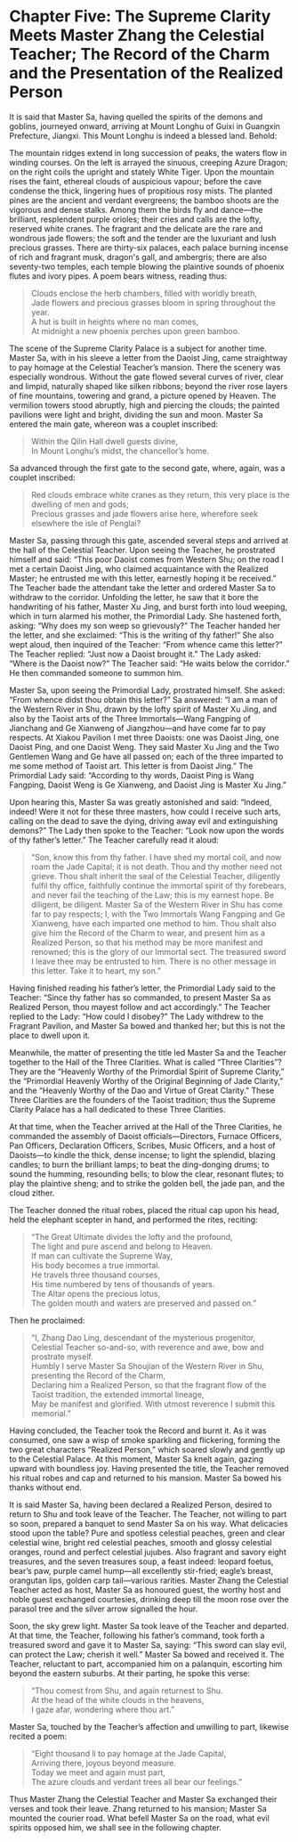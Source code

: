 # Chapter Five: The Supreme Clarity Meets Master Zhang the Celestial Teacher; The Record of the Charm and the Presentation of the Realized Person

It is said that Master Sa, having quelled the spirits of the demons and goblins, journeyed onward, arriving at Mount Longhu of Guixi in Guangxin Prefecture, Jiangxi. This Mount Longhu is indeed a blessed land. Behold:

The mountain ridges extend in long succession of peaks, the waters flow in winding courses. On the left is arrayed the sinuous, creeping Azure Dragon; on the right coils the upright and stately White Tiger. Upon the mountain rises the faint, ethereal clouds of auspicious vapour; before the cave condense the thick, lingering hues of propitious rosy mists. The planted pines are the ancient and verdant evergreens; the bamboo shoots are the vigorous and dense stalks. Among them the birds fly and dance—the brilliant, resplendent purple orioles; their cries and calls are the lofty, reserved white cranes. The fragrant and the delicate are the rare and wondrous jade flowers; the soft and the tender are the luxuriant and lush precious grasses. There are thirty-six palaces, each palace burning incense of rich and fragrant musk, dragon's gall, and ambergris; there are also seventy-two temples, each temple blowing the plaintive sounds of phoenix flutes and ivory pipes. A poem bears witness, reading thus:

> Clouds enclose the herb chambers, filled with worldly breath,  
> Jade flowers and precious grasses bloom in spring throughout the year.  
> A hut is built in heights where no man comes,  
> At midnight a new phoenix perches upon green bamboo.

The scene of the Supreme Clarity Palace is a subject for another time. Master Sa, with in his sleeve a letter from the Daoist Jing, came straightway to pay homage at the Celestial Teacher’s mansion. There the scenery was especially wondrous. Without the gate flowed several curves of river, clear and limpid, naturally shaped like silken ribbons; beyond the river rose layers of fine mountains, towering and grand, a picture opened by Heaven. The vermilion towers stood abruptly, high and piercing the clouds; the painted pavilions were light and bright, dividing the sun and moon. Master Sa entered the main gate, whereon was a couplet inscribed:

> Within the Qilin Hall dwell guests divine,  
> In Mount Longhu’s midst, the chancellor’s home.

Sa advanced through the first gate to the second gate, where, again, was a couplet inscribed:

> Red clouds embrace white cranes as they return, this very place is the dwelling of men and gods;  
> Precious grasses and jade flowers arise here, wherefore seek elsewhere the isle of Penglai?

Master Sa, passing through this gate, ascended several steps and arrived at the hall of the Celestial Teacher. Upon seeing the Teacher, he prostrated himself and said: “This poor Daoist comes from Western Shu; on the road I met a certain Daoist Jing, who claimed acquaintance with the Realized Master; he entrusted me with this letter, earnestly hoping it be received.” The Teacher bade the attendant take the letter and ordered Master Sa to withdraw to the corridor. Unfolding the letter, he saw that it bore the handwriting of his father, Master Xu Jing, and burst forth into loud weeping, which in turn alarmed his mother, the Primordial Lady. She hastened forth, asking: “Why does my son weep so grievously?” The Teacher handed her the letter, and she exclaimed: “This is the writing of thy father!” She also wept aloud, then inquired of the Teacher: “From whence came this letter?” The Teacher replied: “Just now a Daoist brought it.” The Lady asked: “Where is the Daoist now?” The Teacher said: “He waits below the corridor.” He then commanded someone to summon him.

Master Sa, upon seeing the Primordial Lady, prostrated himself. She asked: “From whence didst thou obtain this letter?” Sa answered: “I am a man of the Western River in Shu, drawn by the lofty spirit of Master Xu Jing, and also by the Taoist arts of the Three Immortals—Wang Fangping of Jianchang and Ge Xianweng of Jiangzhou—and have come far to pay respects. At Xiakou Pavilion I met three Daoists: one was Daoist Jing, one Daoist Ping, and one Daoist Weng. They said Master Xu Jing and the Two Gentlemen Wang and Ge have all passed on; each of the three imparted to me some method of Taoist art. This letter is from Daoist Jing.” The Primordial Lady said: “According to thy words, Daoist Ping is Wang Fangping, Daoist Weng is Ge Xianweng, and Daoist Jing is Master Xu Jing.”

Upon hearing this, Master Sa was greatly astonished and said: “Indeed, indeed! Were it not for these three masters, how could I receive such arts, calling on the dead to save the dying, driving away evil and extinguishing demons?” The Lady then spoke to the Teacher: “Look now upon the words of thy father’s letter.” The Teacher carefully read it aloud:

> “Son, know this from thy father. I have shed my mortal coil, and now roam the Jade Capital; it is not death. Thou and thy mother need not grieve. Thou shalt inherit the seal of the Celestial Teacher, diligently fulfil thy office, faithfully continue the immortal spirit of thy forebears, and never fail the teaching of the Law; this is my earnest hope. Be diligent, be diligent. Master Sa of the Western River in Shu has come far to pay respects; I, with the Two Immortals Wang Fangping and Ge Xianweng, have each imparted one method to him. Thou shalt also give him the Record of the Charm to wear, and present him as a Realized Person, so that his method may be more manifest and renowned; this is the glory of our Immortal sect. The treasured sword I leave thee may be entrusted to him. There is no other message in this letter. Take it to heart, my son.”

Having finished reading his father’s letter, the Primordial Lady said to the Teacher: “Since thy father has so commanded, to present Master Sa as Realized Person, thou mayest follow and act accordingly.” The Teacher replied to the Lady: “How could I disobey?” The Lady withdrew to the Fragrant Pavilion, and Master Sa bowed and thanked her; but this is not the place to dwell upon it.

Meanwhile, the matter of presenting the title led Master Sa and the Teacher together to the Hall of the Three Clarities. What is called “Three Clarities”? They are the “Heavenly Worthy of the Primordial Spirit of Supreme Clarity,” the “Primordial Heavenly Worthy of the Original Beginning of Jade Clarity,” and the “Heavenly Worthy of the Dao and Virtue of Great Clarity.” These Three Clarities are the founders of the Taoist tradition; thus the Supreme Clarity Palace has a hall dedicated to these Three Clarities.

At that time, when the Teacher arrived at the Hall of the Three Clarities, he commanded the assembly of Daoist officials—Directors, Furnace Officers, Pan Officers, Declaration Officers, Scribes, Music Officers, and a host of Daoists—to kindle the thick, dense incense; to light the splendid, blazing candles; to burn the brilliant lamps; to beat the ding-donging drums; to sound the humming, resounding bells; to blow the clear, resonant flutes; to play the plaintive sheng; and to strike the golden bell, the jade pan, and the cloud zither.

The Teacher donned the ritual robes, placed the ritual cap upon his head, held the elephant scepter in hand, and performed the rites, reciting:

> “The Great Ultimate divides the lofty and the profound,  
> The light and pure ascend and belong to Heaven.  
> If man can cultivate the Supreme Way,  
> His body becomes a true immortal.  
> He travels three thousand courses,  
> His time numbered by tens of thousands of years.  
> The Altar opens the precious lotus,  
> The golden mouth and waters are preserved and passed on.”

Then he proclaimed:

> “I, Zhang Dao Ling, descendant of the mysterious progenitor,  
> Celestial Teacher so-and-so, with reverence and awe, bow and prostrate myself.  
> Humbly I serve Master Sa Shoujian of the Western River in Shu, presenting the Record of the Charm,  
> Declaring him a Realized Person, so that the fragrant flow of the Taoist tradition, the extended immortal lineage,  
> May be manifest and glorified. With utmost reverence I submit this memorial.”

Having concluded, the Teacher took the Record and burnt it. As it was consumed, one saw a wisp of smoke sparkling and flickering, forming the two great characters “Realized Person,” which soared slowly and gently up to the Celestial Palace. At this moment, Master Sa knelt again, gazing upward with boundless joy. Having presented the title, the Teacher removed his ritual robes and cap and returned to his mansion. Master Sa bowed his thanks without end.

It is said Master Sa, having been declared a Realized Person, desired to return to Shu and took leave of the Teacher. The Teacher, not willing to part so soon, prepared a banquet to send Master Sa on his way. What delicacies stood upon the table? Pure and spotless celestial peaches, green and clear celestial wine, bright red celestial peaches, smooth and glossy celestial oranges, round and perfect celestial jujubes. Also fragrant and savory eight treasures, and the seven treasures soup, a feast indeed: leopard foetus, bear’s paw, purple camel hump—all excellently stir-fried; eagle’s breast, orangutan lips, golden carp tail—various rarities. Master Zhang the Celestial Teacher acted as host, Master Sa as honoured guest, the worthy host and noble guest exchanged courtesies, drinking deep till the moon rose over the parasol tree and the silver arrow signalled the hour.

Soon, the sky grew light. Master Sa took leave of the Teacher and departed. At that time, the Teacher, following his father’s command, took forth a treasured sword and gave it to Master Sa, saying: “This sword can slay evil, can protect the Law; cherish it well.” Master Sa bowed and received it. The Teacher, reluctant to part, accompanied him on a palanquin, escorting him beyond the eastern suburbs. At their parting, he spoke this verse:

> “Thou comest from Shu, and again returnest to Shu.  
> At the head of the white clouds in the heavens,  
> I gaze afar, wondering where thou art.”

Master Sa, touched by the Teacher’s affection and unwilling to part, likewise recited a poem:

> “Eight thousand li to pay homage at the Jade Capital,  
> Arriving there, joyous beyond measure.  
> Today we meet and again must part,  
> The azure clouds and verdant trees all bear our feelings.”

Thus Master Zhang the Celestial Teacher and Master Sa exchanged their verses and took their leave. Zhang returned to his mansion; Master Sa mounted the courier road. What befell Master Sa on the road, what evil spirits opposed him, we shall see in the following chapter.
